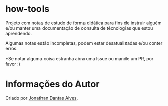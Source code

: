 # how-tools

Projeto com notas de estudo de forma didática para fins de instruir alguém e/ou manter uma documentação de consulta de técnologias que estou aprendendo.

Algumas notas estão incompletas, podem estar desatualizadas e/ou conter erros.

*Se notar alguma coisa estranha abra uma Issue ou mande um PR, por favor :)

# Informações do Autor

Criado por [Jonathan Dantas Alves](https://www.linkedin.com/in/jonathandantasalves/).
